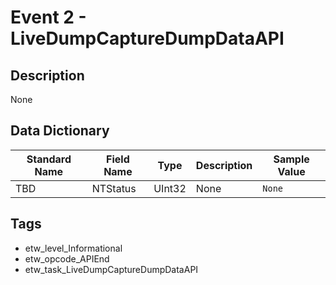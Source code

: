 # Event 2 - LiveDumpCaptureDumpDataAPI

## Description
None

## Data Dictionary
|Standard Name|Field Name|Type|Description|Sample Value|
|---|---|---|---|---|
|TBD|NTStatus|UInt32|None|`None`|

## Tags
* etw_level_Informational
* etw_opcode_APIEnd
* etw_task_LiveDumpCaptureDumpDataAPI